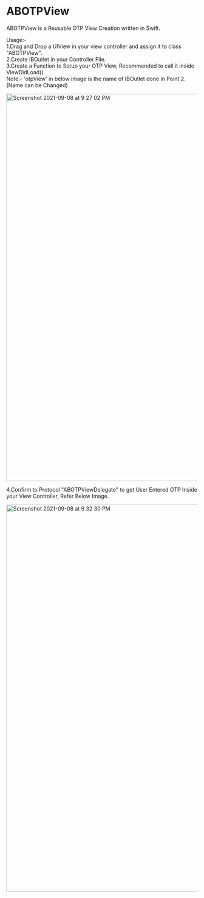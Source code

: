 # ABOTPView

ABOTPView is a Reusable OTP View Creation written in Swift.<br />

Usage:-<br />
1.Drag and Drop a UIView in your view controller and assign it to class "ABOTPView".<br />
2.Create IBOutlet in your Controller File.<br />
3.Create a Function to Setup your OTP View, Recommended to call it inside ViewDidLoad().<br />
Note:- 'otpView' in below image is the name of IBOutlet done in Point 2.(Name can be Changed)<br />

<img width="1017" alt="Screenshot 2021-09-08 at 9 27 02 PM" src="https://user-images.githubusercontent.com/30545415/132543559-c4a6f11a-6ae6-4b01-82d1-b8ee2a8501eb.png">

4.Confirm to Protocol "ABOTPViewDelegate" to get User Entered OTP Inside your View Controller, Refer Below Image.<br />

<img width="1017" alt="Screenshot 2021-09-08 at 9 32 30 PM" src="https://user-images.githubusercontent.com/30545415/132544322-71361da2-3244-49eb-a544-39c7860bf3fc.png">


